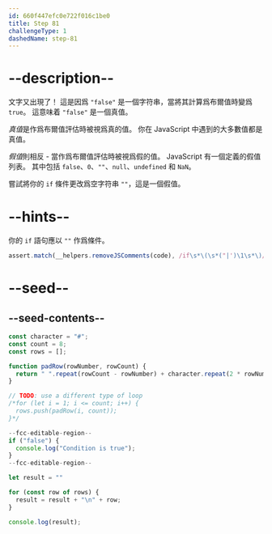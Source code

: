 ```yaml
---
id: 660f447efc0e722f016c1be0
title: Step 81
challengeType: 1
dashedName: step-81
---
```


# --description--

文字又出現了！ 這是因爲 `"false"` 是一個字符串，當將其計算爲布爾值時變爲 `true`。 這意味着 `"false"` 是一個真值。

<dfn>真值</dfn>是作爲布爾值評估時被視爲真的值。 你在 JavaScript 中遇到的大多數值都是真值。

<dfn>假值</dfn>則相反 - 當作爲布爾值評估時被視爲假的值。 JavaScript 有一個定義的假值列表。 其中包括 `false`、`0`、`""`、`null`、`undefined` 和 `NaN`。

嘗試將你的 `if` 條件更改爲空字符串 `""`，這是一個假值。

# --hints--

你的 `if` 語句應以 `""` 作爲條件。

```js
assert.match(__helpers.removeJSComments(code), /if\s*\(\s*("|')\1\s*\)/);
```

# --seed--

## --seed-contents--

```js
const character = "#";
const count = 8;
const rows = [];

function padRow(rowNumber, rowCount) {
  return " ".repeat(rowCount - rowNumber) + character.repeat(2 * rowNumber - 1) + " ".repeat(rowCount - rowNumber);
}

// TODO: use a different type of loop
/*for (let i = 1; i <= count; i++) {
  rows.push(padRow(i, count));
}*/

--fcc-editable-region--
if ("false") {
  console.log("Condition is true");
}
--fcc-editable-region--

let result = ""

for (const row of rows) {
  result = result + "\n" + row;
}

console.log(result);
```
